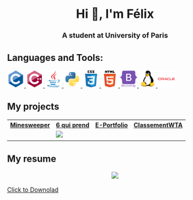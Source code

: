 <h1 align="center">Hi 👋, I'm Félix</h1>
<h3 align="center">A student at University of Paris</h3>

## Languages and Tools:
<p align="left"> <a href="https://www.cprogramming.com/" target="_blank" rel="noreferrer"> <img src="https://raw.githubusercontent.com/devicons/devicon/master/icons/c/c-original.svg" alt="c" width="40" height="40"/> </a> <a href="https://www.w3schools.com/cpp/" target="_blank" rel="noreferrer"> <img src="https://raw.githubusercontent.com/devicons/devicon/master/icons/cplusplus/cplusplus-original.svg" alt="cplusplus" width="40" height="40"/> </a> <a href="https://www.java.com" target="_blank" rel="noreferrer"> <img src="https://raw.githubusercontent.com/devicons/devicon/master/icons/java/java-original.svg" alt="java" width="40" height="40"/> </a> <a href="https://www.python.org" target="_blank" rel="noreferrer"> <img src="https://raw.githubusercontent.com/devicons/devicon/master/icons/python/python-original.svg" alt="python" width="40" height="40"/> </a> <a href="https://www.w3schools.com/css/" target="_blank" rel="noreferrer"> <img src="https://raw.githubusercontent.com/devicons/devicon/master/icons/css3/css3-original-wordmark.svg" alt="css3" width="40" height="40"/> </a> <a href="https://www.w3.org/html/" target="_blank" rel="noreferrer"> <img src="https://raw.githubusercontent.com/devicons/devicon/master/icons/html5/html5-original-wordmark.svg" alt="html5" width="40" height="40"/> </a> <a href="https://getbootstrap.com" target="_blank" rel="noreferrer"> <img src="https://raw.githubusercontent.com/devicons/devicon/master/icons/bootstrap/bootstrap-plain-wordmark.svg" alt="bootstrap" width="40" height="40"/> </a> <a href="https://www.linux.org/" target="_blank" rel="noreferrer"> <img src="https://raw.githubusercontent.com/devicons/devicon/master/icons/linux/linux-original.svg" alt="linux" width="40" height="40"/> </a> <a href="https://www.oracle.com/" target="_blank" rel="noreferrer"> <img src="https://raw.githubusercontent.com/devicons/devicon/master/icons/oracle/oracle-original.svg" alt="oracle" width="40" height="40"/> </a>  </p>

## My projects
<table>
  <tr>
    <th><a href="https://github.com/felixlbr/Minesweeper">Minesweeper</a></th>
    <th><a href="https://github.com/felixlbr/6-qui-prend">6 qui prend</a></th>
    <th><a href="https://github.com/felixlbr/E-Portfolio">E-Portfolio</a></th>
    <th><a href="https://github.com/felixlbr/ClassementWTA">ClassementWTA</a></th>
  </tr>
  <tr>
    <td><img src"https://user-images.githubusercontent.com/94796720/162544374-418122ca-a905-4eab-b577-3dd17e8b0218.png"></td>
    <td><img width="50%" src="https://user-images.githubusercontent.com/94796720/162544016-34b3d2ec-2c11-4358-8044-775437ff4fe8.jpg"></img></td>
  </tr>
</table>



## My resume
<p style="text-align:center;"><img width="70%" src="https://user-images.githubusercontent.com/94796720/162541769-39c51ffb-172e-4831-984d-2a3bd8caaffc.png"></p>

[Click to Downolad](https://github.com/felixlbr/felixlbr/files/8455550/CV.-.felix.2.pdf)
